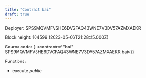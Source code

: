 ```yaml
---
title: "Contract bai"
draft: true
---
```

Deployer: SPS9MQVMFVSHE6DVGFAQ43WNE7V3DV57AZMXAEKR


 



Block height: 104599 (2023-05-06T21:28:25.000Z)

Source code: {{<contractref "bai" SPS9MQVMFVSHE6DVGFAQ43WNE7V3DV57AZMXAEKR bai>}}

Functions:

* execute _public_
